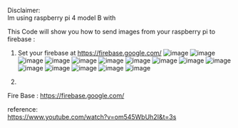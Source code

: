 Disclaimer:<br>
Im using raspberry pi 4 model B with 

This Code will show you how to send images from your raspberry pi to firebase :
1. Set your firebase at https://firebase.google.com/ 
![image](https://user-images.githubusercontent.com/80795963/180496938-493af277-710f-425c-b63c-6333c1d00534.png)
![image](https://user-images.githubusercontent.com/80795963/180499548-c4669f83-0b4b-42fc-8ec9-4dcbbcb2dd48.png)
![image](https://user-images.githubusercontent.com/80795963/180497230-d9d5a0d0-efa1-44db-b3af-a8f142e9391c.png)
![image](https://user-images.githubusercontent.com/80795963/180499815-f9914587-0f8f-4571-a27d-ac535eea3967.png)
![image](https://user-images.githubusercontent.com/80795963/180497795-ae76d7da-7818-4005-b550-35a6061539b6.png)
![image](https://user-images.githubusercontent.com/80795963/180498207-60b921ca-f7bf-49b1-963a-ef5c97f76e2d.png)
![image](https://user-images.githubusercontent.com/80795963/180498587-a7e3e994-d4c0-46d3-8562-40a42978ddfd.png)
![image](https://user-images.githubusercontent.com/80795963/180498872-9003bae5-a619-40c0-8d39-27ef68d1e7bb.png)
![image](https://user-images.githubusercontent.com/80795963/180591927-cff4b742-76c0-4b24-a174-a75ddcc2d036.png)
![image](https://user-images.githubusercontent.com/80795963/180591973-ad785604-457c-4d92-875a-6180d0101c80.png)
![image](https://user-images.githubusercontent.com/80795963/180592031-aeaee88c-ba2d-461a-be3f-1b33efb6061b.png)
![image](https://user-images.githubusercontent.com/80795963/180592089-b5ed18aa-db4b-4331-af40-5726f9dfce22.png)
![image](https://user-images.githubusercontent.com/80795963/180592129-77ea07df-71aa-4722-a911-537ead6b8ce3.png)
![image](https://user-images.githubusercontent.com/80795963/180592184-066d6298-10e5-4f29-a787-4f57e3c3b291.png)
![image](https://user-images.githubusercontent.com/80795963/180592241-02ba23d2-908f-4499-a442-4ea377f1fba6.png)

2. 

Fire Base : https://firebase.google.com/

reference:<br>
https://www.youtube.com/watch?v=om545WbUh2I&t=3s
